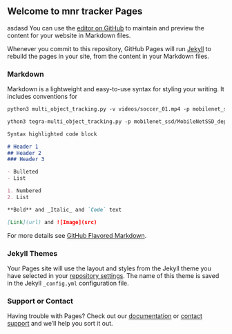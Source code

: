 ## Welcome to mnr tracker Pages
asdasd
You can use the [editor on GitHub](https://github.com/MNR85/myweb/edit/gh-pages/index.md) to maintain and preview the content for your website in Markdown files.

Whenever you commit to this repository, GitHub Pages will run [Jekyll](https://jekyllrb.com/) to rebuild the pages in your site, from the content in your Markdown files.

### Markdown

Markdown is a lightweight and easy-to-use syntax for styling your writing. It includes conventions for
```markdown
python3 multi_object_tracking.py -v videos/soccer_01.mp4 -p mobilenet_ssd/MobileNetSSD_deploy.prototxt -m mobilenet_ssd/MobileNetSSD_deploy.caffemodel -t mosse

ython3 tegra-multi_object_tracking.py -p mobilenet_ssd/MobileNetSSD_deploy.prototxt -m mobilenet_ssd/MobileNetSSD_deploy.caffemodel -t mosse --usb --vid 1
```
```markdown
Syntax highlighted code block

# Header 1
## Header 2
### Header 3

- Bulleted
- List

1. Numbered
2. List

**Bold** and _Italic_ and `Code` text

[Link](url) and ![Image](src)
```

For more details see [GitHub Flavored Markdown](https://guides.github.com/features/mastering-markdown/).

### Jekyll Themes

Your Pages site will use the layout and styles from the Jekyll theme you have selected in your [repository settings](https://github.com/MNR85/myweb/settings). The name of this theme is saved in the Jekyll `_config.yml` configuration file.

### Support or Contact

Having trouble with Pages? Check out our [documentation](https://docs.github.com/categories/github-pages-basics/) or [contact support](https://github.com/contact) and we’ll help you sort it out.
